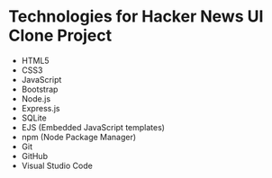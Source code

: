 # Technologies for Hacker News UI Clone Project

- HTML5
- CSS3
- JavaScript
- Bootstrap
- Node.js
- Express.js
- SQLite
- EJS (Embedded JavaScript templates)
- npm (Node Package Manager)
- Git
- GitHub
- Visual Studio Code
